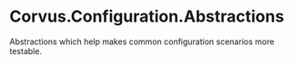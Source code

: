 # Corvus.Configuration.Abstractions
Abstractions which help makes common configuration scenarios more testable.
